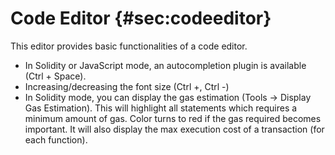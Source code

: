 Code Editor {#sec:codeeditor}
===========

This editor provides basic functionalities of a code editor.

-   In Solidity or JavaScript mode, an autocompletion plugin is
    available (Ctrl + Space).
-   Increasing/decreasing the font size (Ctrl +, Ctrl -)
-   In Solidity mode, you can display the gas estimation (Tools -\>
    Display Gas Estimation). This will highlight all statements which
    requires a minimum amount of gas. Color turns to red if the gas
    required becomes important. It will also display the max execution
    cost of a transaction (for each function).

